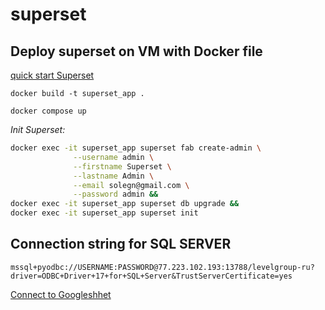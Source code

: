 # superset

## Deploy superset on VM with Docker file

[quick start Superset](https://medium.com/towards-data-engineering/quick-setup-configure-superset-with-docker-a5cca3992b28)



`docker build -t superset_app . `

`docker compose up`

_Init Superset:_  
```bash
docker exec -it superset_app superset fab create-admin \
              --username admin \
              --firstname Superset \
              --lastname Admin \
              --email solegn@gmail.com \
              --password admin &&
docker exec -it superset_app superset db upgrade &&
docker exec -it superset_app superset init
```

## Connection string for SQL SERVER
`mssql+pyodbc://USERNAME:PASSWORD@77.223.102.193:13788/levelgroup-ru?driver=ODBC+Driver+17+for+SQL+Server&TrustServerCertificate=yes`


[Connect to Googleshhet](https://preset.io/blog/2020-06-01-connect-superset-google-sheets/)
